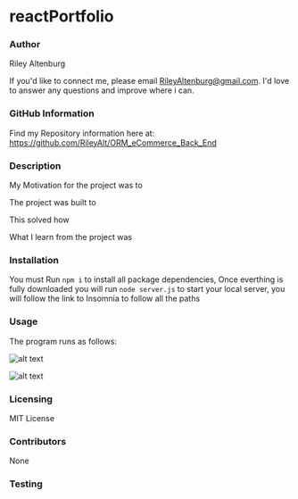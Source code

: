 # reactPortfolio
### Author

Riley Altenburg

If you'd like to connect me, please email RileyAltenburg@gmail.com. I'd love to answer any questions and improve where i can. 

### GitHub Information

Find my Repository information here at: https://github.com/RileyAlt/ORM_eCommerce_Back_End

### Description

My Motivation for the project was to 

The project was built to 

This solved how  

What I learn from the project was 

### Installation

You must Run `npm i` to install all package dependencies, 
Once everthing is fully downloaded you will run `node server.js` to start your local server, you will follow the link to Insomnia to follow all the paths


### Usage

The program runs as follows:

![alt text](./src/start-page.png)

![alt text](./src/running-app.png)

### Licensing

MIT License

### Contributors

None

### Testing
